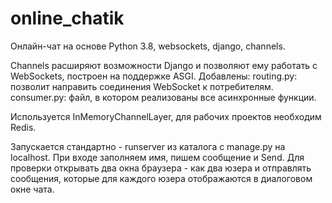 # online_chatik
Онлайн-чат на основе Python 3.8, websockets, django, channels.

Channels расширяют возможности Django  и позволяют ему работать с WebSockets, 
построен на поддержке ASGI.
Добавлены:
routing.py: позволит направить соединения WebSocket к потребителям.
consumer.py: файл, в котором  реализованы все асинхронные функции.

Используется InMemoryChannelLayer, для рабочих проектов необходим Redis.

Запускается стандартно - runserver из каталога с manage.py на localhost.
При входе заполняем имя, пишем сообщение и Send.
Для проверки открывать два окна браузера - как два юзера и отправлять сообщения, 
которые для каждого юзера отображаются в диалоговом окне чата.

